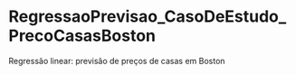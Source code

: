 # RegressaoPrevisao_CasoDeEstudo_PrecoCasasBoston
Regressão linear: previsão de preços de casas em Boston
